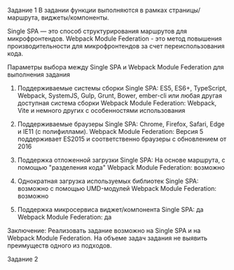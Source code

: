 Задание 1
В задании функции выполняются в рамках страницы/маршрута, виджеты/компоненты.

Single SPA — это способ структурирования маршрутов для микрофронтендов.
Webpack Module Federation - это метод повышения производительности для микрофронтендов за счет переиспользования кода.

Параметры выбора между Single SPA и Webpack Module Federation для выполнения задания
1. Поддерживаемые системы сборки
Single SPA:
ES5, ES6+, TypeScript, Webpack, SystemJS, Gulp, Grunt, Bower, ember-cli или любая другая доступная система сборки
Webpack Module Federation:
Webpack, Vite и немного других с особенностями использования

2. Поддерживаемые браузеры
Single SPA:
Chrome, Firefox, Safari, Edge и IE11 (с полифиллами).
Webpack Module Federation:
Версия 5 поддерживает ES2015 и соответственно браузеры с обновлением от 2016 

3. Поддержка отложенной загрузки
Single SPA:
На основе маршрута, с помощью "разделения кода" 
Webpack Module Federation:
возможно

4. Однократная загрузка используемых библиотек
Single SPA:
возможно с помощью UMD-модулей
Webpack Module Federation:
возможно

5. Поддержка микросервиса виджет/компонента
Single SPA:
да
Webpack Module Federation:
да

Заключение:
Реализовать задание возможно на Single SPA и на Webpack Module Federation.
На объеме задач задания не выявить преимуществ одного из подходов.


Задание 2
